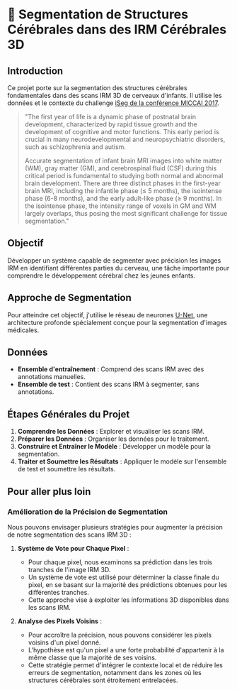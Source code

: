# 🧠 Segmentation de Structures Cérébrales dans des IRM Cérébrales 3D

## Introduction
Ce projet porte sur la segmentation des structures cérébrales fondamentales dans des scans IRM 3D de cerveaux d'infants. Il utilise les données et le contexte du challenge [iSeg de la conférence MICCAI 2017](https://iseg2017.web.unc.edu).

> "The first year of life is a dynamic phase of postnatal brain development, characterized by rapid tissue growth and the development of cognitive and motor functions. This early period is crucial in many neurodevelopmental and neuropsychiatric disorders, such as schizophrenia and autism.
> 
> Accurate segmentation of infant brain MRI images into white matter (WM), gray matter (GM), and cerebrospinal fluid (CSF) during this critical period is fundamental to studying both normal and abnormal brain development. There are three distinct phases in the first-year brain MRI, including the infantile phase (≤ 5 months), the isointense phase (6-8 months), and the early adult-like phase (≥ 9 months). In the isointense phase, the intensity range of voxels in GM and WM largely overlaps, thus posing the most significant challenge for tissue segmentation."

## Objectif
Développer un système capable de segmenter avec précision les images IRM en identifiant différentes parties du cerveau, une tâche importante pour comprendre le développement cérébral chez les jeunes enfants.

## Approche de Segmentation
Pour atteindre cet objectif, j'utilise le réseau de neurones [U-Net](https://paperswithcode.com/method/u-net), une architecture profonde spécialement conçue pour la segmentation d'images médicales.

## Données
- **Ensemble d'entraînement** : Comprend des scans IRM avec des annotations manuelles.
- **Ensemble de test** : Contient des scans IRM à segmenter, sans annotations.

## Étapes Générales du Projet
1. **Comprendre les Données** : Explorer et visualiser les scans IRM.
2. **Préparer les Données** : Organiser les données pour le traitement.
3. **Construire et Entraîner le Modèle** : Développer un modèle pour la segmentation.
4. **Traiter et Soumettre les Résultats** : Appliquer le modèle sur l'ensemble de test et soumettre les résultats.

## Pour aller plus loin

### Amélioration de la Précision de Segmentation
Nous pouvons envisager plusieurs stratégies pour augmenter la précision de notre segmentation des scans IRM 3D :

1. **Système de Vote pour Chaque Pixel** :
   - Pour chaque pixel, nous examinons sa prédiction dans les trois tranches de l'image IRM 3D.
   - Un système de vote est utilisé pour déterminer la classe finale du pixel, en se basant sur la majorité des prédictions obtenues pour les différentes tranches.
   - Cette approche vise à exploiter les informations 3D disponibles dans les scans IRM.

2. **Analyse des Pixels Voisins** :
   - Pour accroître la précision, nous pouvons considérer les pixels voisins d'un pixel donné.
   - L'hypothèse est qu'un pixel a une forte probabilité d'appartenir à la même classe que la majorité de ses voisins.
   - Cette stratégie permet d'intégrer le contexte local et de réduire les erreurs de segmentation, notamment dans les zones où les structures cérébrales sont étroitement entrelacées.
